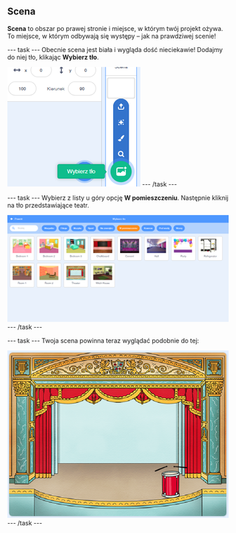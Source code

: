 ## Scena

**Scena** to obszar po prawej stronie i miejsce, w którym twój projekt ożywa. To miejsce, w którym odbywają się występy – jak na prawdziwej scenie!

--- task --- Obecnie scena jest biała i wygląda dość nieciekawie! Dodajmy do niej tło, klikając **Wybierz tło**.

![zrzut ekranu](images/band-stage-choose.png) --- /task ---

--- task --- Wybierz z listy u góry opcję **W pomieszczeniu**. Następnie kliknij na tło przedstawiające teatr.

![zrzut ekranu](images/band-backdrop.png) --- /task ---

--- task --- Twoja scena powinna teraz wyglądać podobnie do tej:

![zrzut ekranu](images/band-stage.png) --- /task ---